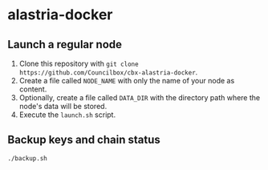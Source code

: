 # alastria-docker


## Launch a regular node
1. Clone this repository with `git clone https://github.com/Councilbox/cbx-alastria-docker`.
2. Create a file called `NODE_NAME` with only the name of your node as content.
3. Optionally, create a file called `DATA_DIR` with the directory path where the node's data will be stored.
4. Execute the `launch.sh` script.

## Backup keys and chain status
```bash
./backup.sh
```
